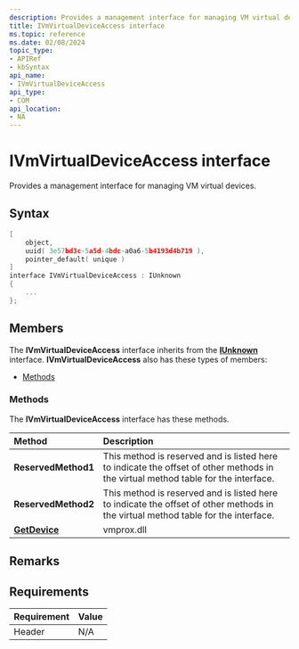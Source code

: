 ```yaml
---
description: Provides a management interface for managing VM virtual devices.
title: IVmVirtualDeviceAccess interface
ms.topic: reference
ms.date: 02/08/2024
topic_type: 
- APIRef
- kbSyntax
api_name: 
- IVmVirtualDeviceAccess
api_type: 
- COM
api_location: 
- NA
---
```


# IVmVirtualDeviceAccess interface

Provides a management interface for managing VM virtual devices.

## Syntax

```c++
[
    object,
    uuid( 3e57bd3c-5a5d-4bdc-a0a6-5b4193d4b719 ),
    pointer_default( unique )
]
interface IVmVirtualDeviceAccess : IUnknown
{
    ...
};
```

## Members

The **IVmVirtualDeviceAccess** interface inherits from the [**IUnknown**](/windows/win32/api/unknwn/nn-unknwn-iunknown) interface. **IVmVirtualDeviceAccess** also has these types of members:

-   [Methods](#methods)

### Methods

The **IVmVirtualDeviceAccess** interface has these methods.



| Method                                                   | Description                                                                                                           |
|:---------------------------------------------------------|:----------------------------------------------------------------------------------------------------------------------|
| **ReservedMethod1** |  This method is reserved and is listed here to indicate the offset of other methods in the virtual method table for the interface. |
| **ReservedMethod2** |  This method is reserved and is listed here to indicate the offset of other methods in the virtual method table for the interface. |
| [**GetDevice**](ivmvirtualdeviceaccess-getdevice.md)                   | vmprox.dll |

## Remarks


## Requirements

| Requirement | Value |
|-------------------|----------------------------------------------------------------------------------------|
| Header | N/A    |



 

 
